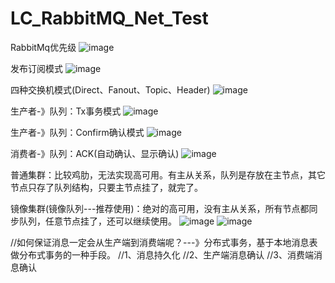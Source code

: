 # LC_RabbitMQ_Net_Test
RabbitMq优先级
![image](https://user-images.githubusercontent.com/26539681/115987918-c4a45880-a5e9-11eb-8d25-2c9f2f2ea322.png)

发布订阅模式
![image](https://user-images.githubusercontent.com/26539681/115987930-d84fbf00-a5e9-11eb-8ada-c25b7aef2822.png)

四种交换机模式(Direct、Fanout、Topic、Header)
![image](https://user-images.githubusercontent.com/26539681/115987958-01704f80-a5ea-11eb-87b2-cd2a58671b28.png)

生产者-》队列：Tx事务模式
![image](https://user-images.githubusercontent.com/26539681/115987978-1cdb5a80-a5ea-11eb-9aa2-d389b9295617.png)

生产者-》队列：Confirm确认模式
![image](https://user-images.githubusercontent.com/26539681/115988013-41373700-a5ea-11eb-9112-2d02828877d9.png)

消费者-》队列：ACK(自动确认、显示确认)
![image](https://user-images.githubusercontent.com/26539681/115988042-65931380-a5ea-11eb-989d-8206fa10a405.png)

普通集群：比较鸡肋，无法实现高可用。有主从关系，队列是存放在主节点，其它节点只存了队列结构，只要主节点挂了，就完了。

镜像集群(镜像队列---推荐使用)：绝对的高可用，没有主从关系，所有节点都同步队列，任意节点挂了，还可以继续使用。
![image](https://user-images.githubusercontent.com/26539681/115988073-9410ee80-a5ea-11eb-939d-57bd84d09aa0.png)
![image](https://user-images.githubusercontent.com/26539681/115988143-ece08700-a5ea-11eb-918f-dc037ca80d80.png)

//如何保证消息一定会从生产端到消费端呢？---》分布式事务，基于本地消息表做分布式事务的一种手段。
//1、消息持久化
//2、生产端消息确认
//3、消费端消息确认


